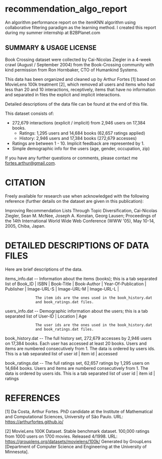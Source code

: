 # recommendation_algo_report
An algorithm performance report on the itemKNN algorithm using collaborative filtering paradigm as the learning method. I created this report during my summer internship at B2BPlanet.com

## SUMMARY & USAGE LICENSE

Book Crossing dataset were collected by Cai-Nicolas Ziegler in a 4-week crawl (August / September 2004) 
from the Book-Crossing community with kind permission from Ron Hornbaker, CTO of Humankind Systems. 

This data has been organized and cleaned up by Arthur Fortes [1] based on MovieLens 100k treatment [2], 
which removed all users and items who had less than 20 and 10 interactions, receptively, items that have no information and separated 
in files the explicit and implicit interactions. 

Detailed descriptions of the data file can be found at the end of this file.
 
This dataset consists of:
  * 272,679 interactions (explicit / implicit) from 2,946 users on 17,384 books.
    - Ratings: 1,295 users and 14,684 books (62,657 ratings applied)
    - History: 2,946 users and 17,384 books (272,679 accesses) 
  * Ratings are between 1 - 10. Implicit feedback are represented by 1.
  * Simple demographic info for the users (age, gender, occupation, zip)

If you have any further questions or comments, please contact me
<fortes.arthur@gmail.com>. 


CITATION
==============================================

Freely available for research use when acknowledged with the following reference (further details on the dataset are given in this publication):

Improving Recommendation Lists Through Topic Diversification, Cai-Nicolas Ziegler, Sean M. McNee, Joseph A. Konstan, Georg Lausen; 
Proceedings of the 14th International World Wide Web Conference (WWW '05), May 10-14, 2005, Chiba, Japan.


DETAILED DESCRIPTIONS OF DATA FILES
==============================================

Here are brief descriptions of the data.

items_info.dat    -- Information about the items (books); this is a tab separated
                  list of
                  Book_ID | ISBN | Book-Title | Book-Author | Year-Of-Publication | 
                  Publisher | Image-URL-S | Image-URL-M | Image-URL-L |

                  The item ids are the ones used in the book_history.dat 
                  and book_ratings.dat files.


users_info.dat    -- Demographic information about the users; this is a tab
                  separated list of
                  User-ID | Location | Age

                  The user ids are the ones used in the book_history.dat 
                  and book_ratings.dat files.


book_history.dat  -- The full history set, 272,679 accesses by 2,946 users on 17,384 books.
                  Each user has accessed at least 20 books.  Users and items are
                  numbered consecutively from 1.  The data is ordered by users ids. 
                  This is a tab separated list of 
                  user id | item id | accessed 

book_ratings.dat  -- The full ratings set, 62,657 ratings by 1,295 users on 14,684 books.
                  Users and items are numbered consecutively from 1. The data is ordered by users ids. 
                  This is a tab separated list of 
                  user id | item id | ratings 


REFERENCES
==============================================

[1] Da Costa, Arthur Fortes. PhD candidate at the Institute of Mathematical and Computational Sciences, 
University of São Paulo. URL: https://arthurfortes.github.io/


[2] MovieLens 100K Dataset. Stable benchmark dataset. 100,000 ratings from 1000 users on 1700 movies. 
Released 4/1998. URL: https://grouplens.org/datasets/movielens/100k/
Generated by GroupLens [Department of Computer Science and Engineering at the University of Minnesota].
